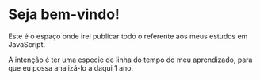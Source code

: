 # Seja bem-vindo!

Este é o espaço onde irei publicar todo o referente aos meus estudos em JavaScript. 

A intenção é ter uma especie de linha do tempo do meu aprendizado, para que eu possa analizá-lo a daqui 1 ano.